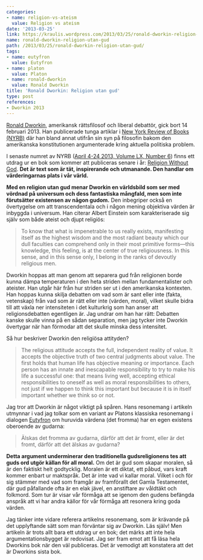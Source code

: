 ```yaml
---
categories:
- name: religion-vs-ateism
  value: Religion vs ateism
date: '2013-03-25'
link: https://kraulis.wordpress.com/2013/03/25/ronald-dworkin-religion-utan-gud/
name: ronald-dworkin-religion-utan-gud
path: /2013/03/25/ronald-dworkin-religion-utan-gud/
tags:
- name: eutyfron
  value: Eutyfron
- name: platon
  value: Platon
- name: ronald-dworkin
  value: Ronald Dworkin
title: 'Ronald Dworkin: Religion utan gud'
type: post
references:
- Dworkin 2013
---
```

[Ronald Dworkin](http://en.wikipedia.org/wiki/Ronald_Dworkin), amerikansk rättsfilosof och liberal debattör, gick bort 14 februari 2013. Han publicerade tunga artiklar i [New York Review of Books (NYRB)](http://www.nybooks.com/) där han bland annat utifrån sin syn på filosofin bakom den amerikanska konstitutionen argumenterade kring aktuella politiska problem.

I senaste numret av NYRB ([April 4-24 2013, Volume LX, Number 6](http://www.nybooks.com/issues/2013/apr/04/)) finns ett utdrag ur en bok som kommer att publiceras senare i år: [Religion Without God](http://www.nybooks.com/articles/archives/2013/apr/04/religion-without-god/). **Det är text som är tät, inspirerande och utmanande. Den handlar om värderingarnas plats i vår värld.**

**Med en religion utan gud menar Dworkin en världsbild som ser med vördnad på universum och dess fantastiska mångfald, men som inte förutsätter existensen av någon gudom.** Den inbegriper också en övertygelse om att transcendentala och i någon mening objektiva värden är inbyggda i universum. Han citerar Albert Einstein som karakteriserade sig själv som både ateist och djupt religiös:

> To know that what is impenetrable to us really exists, manifesting itself as the highest wisdom and the most radiant beauty which our dull faculties can comprehend only in their most primitive forms—this knowledge, this feeling, is at the center of true religiousness. In this sense, and in this sense only, I belong in the ranks of devoutly religious men.

Dworkin hoppas att man genom att separera gud från religionen borde kunna dämpa temperaturen i den heta striden mellan fundamentalister och ateister. Han utgår här från hur striden ser ut i den amerikanska kontexten. Han hoppas kunna skilja debatten om vad som är sant eller inte (fakta, vetenskap) från vad som är rätt eller inte (värden, moral), vilket skulle bidra till att växla ner intensiteten i det kulturkrig som han anser att religionsdebatten egentligen är. Jag undrar om han har rätt: Debatten kanske skulle vinna på en sådan separation, men jag tycker inte Dworkin övertygar när han förmodar att det skulle minska dess intensitet.

Så hur beskriver Dworkin den religiösa attityden?

> The religious attitude accepts the full, independent reality of value. It accepts the objective truth of two central judgments about value. The first holds that human life has objective meaning or importance. Each person has an innate and inescapable responsibility to try to make his life a successful one: that means living well, accepting ethical responsibilities to oneself as well as moral responsibilities to others, not just if we happen to think this important but because it is in itself important whether we think so or not.

Jag tror att Dworkin är något viktigt på spåren. Hans resonemang i artikeln utmynnar i vad jag tolkar som en variant av Platons klassiska resonemang i dialogen [Eutyfron](http://en.wikipedia.org/wiki/Euthyphro) om huruvida värdena (det fromma) har en egen existens oberoende av gudarna:

> Älskas det fromma av gudarna, därför att det är fromt, eller är det fromt, därför att det älskas av gudarna?

**Detta argument underminerar den traditionella gudsreligionens tes att guds ord utgör källan för all moral.** Om det är gud som skapar moralen, så är den faktiskt helt godtycklig. Moralen är ett diktat, ett påbud, vars kraft kommer enbart ur maktspråk. Det är inte vad vi kallar moral. Vilket i och för sig stämmer med vad som framgår av framförallt det Gamla Testamentet, där gud påfallande ofta är en elak jävel, en anstiftare av våldtäkt och folkmord. Som tur är visar vår förmåga att se igenom den gudens befängda anspråk att vi har andra källor för vår förmåga att resonera kring goda värden.

Jag tänker inte vidare referera artikelns resonemang, som är krävande på det upplyftande sätt som man förväntar sig av Dworkin. Läs själv! Men artikeln är trots allt bara ett utdrag ur en bok; det märks att inte hela argumentationsbygget är redovisat. Jag ser fram emot att få läsa hela Dworkins bok när den väl publiceras. Det är vemodigt att konstatera att det är Dworkins sista bok.
